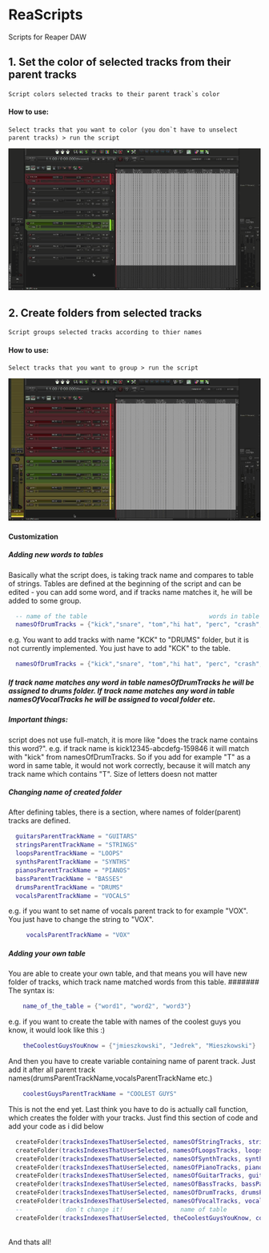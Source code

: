 # ReaScripts
Scripts for Reaper DAW

## 1. Set the color of selected tracks from their parent tracks
    Script colors selected tracks to their parent track`s color
   #### How to use:
    Select tracks that you want to color (you don`t have to unselect parent tracks) > run the script 
    
![Alt Text](https://github.com/jmieszkowski/ReaScripts/blob/master/gifs/set_track_color_github.gif)
        


      
      
      

## 2. Create folders from selected tracks 
    Script groups selected tracks according to thier names
   #### How to use:
    Select tracks that you want to group > run the script
    
![Alt Text](https://github.com/jmieszkowski/ReaScripts/blob/master/gifs/create_folder_github.gif)
#### Customization
##### Adding new words to tables
Basically what the script does, is taking track name and compares to table of strings. Tables are defined at the beginning of the script and can be edited - you can add some word, and if tracks name matches it, he will be added to some group.

```lua
  -- name of the table                                  words in table         
  namesOfDrumTracks = {"kick","snare", "tom","hi hat", "perc", "crash", "OH", "SN", "ride", "hat", "SD", "BD", "HH"}
```
e.g. You want to add tracks with name "KCK" to "DRUMS" folder, but it is not currently implemented. You just have to add "KCK" to the table. 

```lua
  namesOfDrumTracks = {"kick","snare", "tom","hi hat", "perc", "crash", "OH", "SN", "ride", "hat", "SD", "BD", "HH", "KCK"}
```
##### If track name matches any word in table namesOfDrumTracks he will be assigned to drums folder. If track name matches any word in table namesOfVocalTracks he will be assigned to vocal folder etc.
##### Important things:
script does not use full-match, it is more like "does the track name contains this word?".
e.g. if track name is kick12345-abcdefg-159846 it will match with "kick" from namesOfDrumTracks.
So if you add for example "T" as a word in same table, it would not work correctly, because it will match any track name which contains "T". Size of letters doesn not matter

##### Changing name of created folder
After defining tables, there is a section, where names of folder(parent) tracks are defined.
```lua
  guitarsParentTrackName = "GUITARS"
  stringsParentTrackName = "STRINGS"
  loopsParentTrackName = "LOOPS"
  synthsParentTrackName = "SYNTHS"
  pianosParentTrackName = "PIANOS"
  bassParentTrackName = "BASSES"
  drumsParentTrackName = "DRUMS"
  vocalsParentTrackName = "VOCALS"
```
e.g. if you want to set name of vocals parent track to for example "VOX". You just have to change the string to "VOX".
```lua
     vocalsParentTrackName = "VOX"
```

##### Adding your own table
You are able to create your own table, and that means you will have new folder of tracks, which track name matched words from this table. 
####### The syntax is:
```lua
    name_of_the_table = {"word1", "word2", "word3"}
```
e.g. if you want to create the table with names of the coolest guys you know, it would look like this :)
```lua
    theCoolestGuysYouKnow = {"jmieszkowski", "Jedrek", "Mieszkowski"}
```
And then you have to create variable containing name of parent track. Just add it after all parent track names(drumsParentTrackName,vocalsParentTrackName etc.)
```lua
    coolestGuysParentTrackName = "COOLEST GUYS"
```
This is not the end yet. Last think you have to do is actually call function, which creates the folder with your tracks. Just find this section of code and add your code as i did below
```lua
  createFolder(tracksIndexesThatUserSelected, namesOfStringTracks, stringsParentTrackName)
  createFolder(tracksIndexesThatUserSelected, namesOfLoopsTracks, loopsParentTrackName)
  createFolder(tracksIndexesThatUserSelected, namesOfSynthTracks, synthsParentTrackName)
  createFolder(tracksIndexesThatUserSelected, namesOfPianoTracks, pianosParentTrackName)
  createFolder(tracksIndexesThatUserSelected, namesOfGuitarTracks, guitarsParentTrackName)
  createFolder(tracksIndexesThatUserSelected, namesOfBassTracks, bassParentTrackName)
  createFolder(tracksIndexesThatUserSelected, namesOfDrumTracks, drumsParentTrackName)
  createFolder(tracksIndexesThatUserSelected, namesOfVocalTracks, vocalsParentTrackName)
  --            don`t change it!                name of table           name of parent track
  createFolder(tracksIndexesThatUserSelected, theCoolestGuysYouKnow, coolestGuysParentTrackName)
  
```
 And thats all!
     

